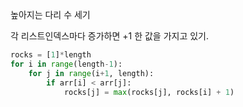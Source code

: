 높아지는 다리 수 세기

각 리스트인덱스마다 증가하면 +1 한 값을 가지고 있기.
```python
rocks = [1]*length
for i in range(length-1):
    for j in range(i+1, length):
        if arr[i] < arr[j]:
            rocks[j] = max(rocks[j], rocks[i] + 1)
```

